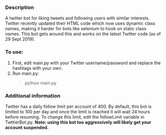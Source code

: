 ### Description
A twitter bot for liking tweets and following users with similar interests.
Twitter recently updated their HTML code which now uses dynamic class names, making it harder for bots like selenium to hook on static class names. This bot gets around this and works on the latest Twitter code (as of 29 Sept 2019).

### To use:
1. First, edit main.py with your Twitter username/password and replace the hashtags with your own.
2. Run main.py:
	> python main.py

### Additional information
Twitter has a daily follow limit per account of 400. By default, this bot is limited to 100 per day and once the limit is reached it will wait 24 hours before resuming. To change this limit, edit the followLimit variable in TwttierBot.py.
**Note: using this bot too aggressively will likely get your account suspended.**